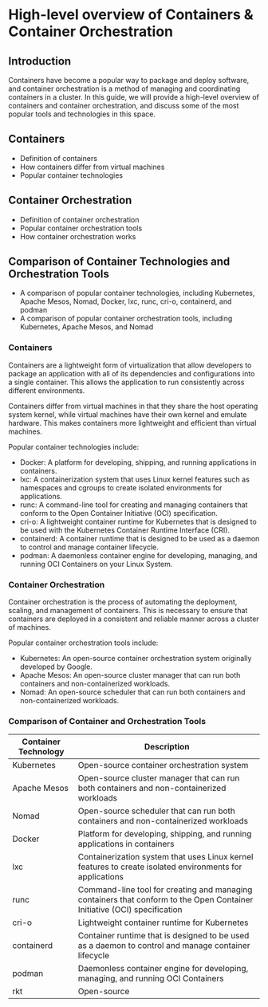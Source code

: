 
# High-level overview of Containers & Container Orchestration

## Introduction

Containers have become a popular way to package and deploy software, and container orchestration is a method of managing and coordinating containers in a cluster. In this guide, we will provide a high-level overview of containers and container orchestration, and discuss some of the most popular tools and technologies in this space.

## Containers

-   Definition of containers
-   How containers differ from virtual machines
-   Popular container technologies

## Container Orchestration

-   Definition of container orchestration
-   Popular container orchestration tools
-   How container orchestration works

## Comparison of Container Technologies and Orchestration Tools

-   A comparison of popular container technologies, including Kubernetes, Apache Mesos, Nomad, Docker, lxc, runc, cri-o, containerd, and podman
-   A comparison of popular container orchestration tools, including Kubernetes, Apache Mesos, and Nomad

### Containers

Containers are a lightweight form of virtualization that allow developers to package an application with all of its dependencies and configurations into a single container. This allows the application to run consistently across different environments.

Containers differ from virtual machines in that they share the host operating system kernel, while virtual machines have their own kernel and emulate hardware. This makes containers more lightweight and efficient than virtual machines.

Popular container technologies include:

-   Docker: A platform for developing, shipping, and running applications in containers.
-   lxc: A containerization system that uses Linux kernel features such as namespaces and cgroups to create isolated environments for applications.
-   runc: A command-line tool for creating and managing containers that conform to the Open Container Initiative (OCI) specification.
-   cri-o: A lightweight container runtime for Kubernetes that is designed to be used with the Kubernetes Container Runtime Interface (CRI).
-   containerd: A container runtime that is designed to be used as a daemon to control and manage container lifecycle.
-   podman: A daemonless container engine for developing, managing, and running OCI Containers on your Linux System.

### Container Orchestration

Container orchestration is the process of automating the deployment, scaling, and management of containers. This is necessary to ensure that containers are deployed in a consistent and reliable manner across a cluster of machines.

Popular container orchestration tools include:

-   Kubernetes: An open-source container orchestration system originally developed by Google.
-   Apache Mesos: An open-source cluster manager that can run both containers and non-containerized workloads.
-   Nomad: An open-source scheduler that can run both containers and non-containerized workloads.

### Comparison of Container and Orchestration Tools

|Container Technology|Description|
|-|-|
|Kubernetes|Open-source container orchestration system|
|Apache Mesos|Open-source cluster manager that can run both containers and non-containerized workloads|
|Nomad|Open-source scheduler that can run both containers and non-containerized workloads|
|Docker|Platform for developing, shipping, and running applications in containers|
|lxc|Containerization system that uses Linux kernel features to create isolated environments for applications|
|runc|Command-line tool for creating and managing containers that conform to the Open Container Initiative (OCI) specification|
|cri-o|Lightweight container runtime for Kubernetes|
|containerd|Container runtime that is designed to be used as a daemon to control and manage container lifecycle|
|podman|Daemonless container engine for developing, managing, and running OCI Containers|
|rkt|Open-source|
